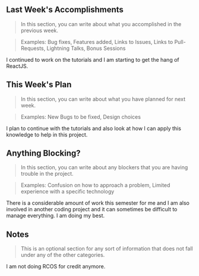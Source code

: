 ## Last Week's Accomplishments

> In this section, you can write about what you accomplished in the previous week.

> Examples:
> Bug fixes, Features added, Links to Issues, Links to Pull-Requests, Lightning Talks, Bonus Sessions

I continued to work on the tutorials and I am starting to get the hang of ReactJS.

## This Week's Plan

> In this section, you can write about what you have planned for next week.

> Examples: New Bugs to be fixed, Design choices

I plan to continue with the tutorials and also look at how I can apply this knowledge to help in this
project.

## Anything Blocking?

> In this section, you can write about any blockers that you are having trouble in the project.

> Examples: Confusion on how to approach a problem, Limited experience with a specific technology

There is a considerable amount of work this semester for me and I am also involved in another coding project
and it can sometimes be difficult to manage everything. I am doing my best.

## Notes

> This is an optional section for any sort of information that does not fall under any of the other categories.

I am not doing RCOS for credit anymore.